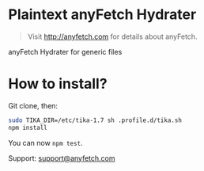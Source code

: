 # Plaintext anyFetch Hydrater
> Visit http://anyfetch.com for details about anyFetch.

anyFetch Hydrater for generic files

# How to install?
Git clone, then:
```sh
sudo TIKA_DIR=/etc/tika-1.7 sh .profile.d/tika.sh
npm install
```

You can now `npm test`.

Support: support@anyfetch.com
